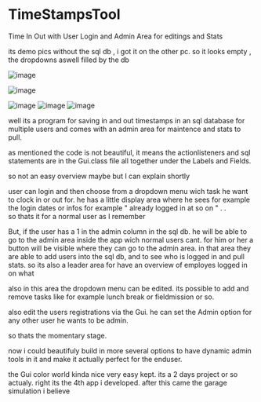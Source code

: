 # TimeStampsTool
Time In Out with User Login and Admin Area for editings and Stats

its demo pics without the sql db , i got it on the other pc. so it looks empty , the dropdowns aswell filled by the db

![image](https://user-images.githubusercontent.com/105649203/202903091-9561d9ff-1594-432f-86b3-a886e675d853.png)

![image](https://user-images.githubusercontent.com/105649203/202903542-0ec72337-c4b3-4170-9da9-d0124a1ef03c.png)

![image](https://user-images.githubusercontent.com/105649203/202903377-ea42ecbb-3663-456d-af1c-be38871c7488.png)
![image](https://user-images.githubusercontent.com/105649203/202903410-fdb4ff40-c5f1-41da-a6e0-21b8af404032.png)
![image](https://user-images.githubusercontent.com/105649203/202903463-32023e59-82cc-42a8-ac5b-40e29c67783e.png)


well its a program for saving in and out timestamps in an sql database for multiple users and comes with an admin area for maintence and stats to pull. 

as mentioned the code is not beautiful, it means the actionlisteners and sql statements are in the Gui.class file all together under the Labels and Fields. 

so not an easy overview maybe but I can explain shortly

user can login and then choose from a dropdown menu wich task he want to clock in or out for. he has a little display area where he sees for example the login dates
or infos for example " already logged in at so on " . .   
so thats it for a normal user as I remember

But, if the user has a 1 in the admin column in the sql db. he will be able to go to the admin area inside the app wich normal users cant.
for him or her a button will be visible where they can go to the admin area. 
in that area they are able to add users into the sql db, and to see who is logged in and pull stats. so its also a leader area for have an overview of employes logged in on what

also in this area the dropdown menu can be edited. its possible to add and remove tasks like for example lunch break or fieldmission or so. 

also edit the users registrations via the Gui. he can set the Admin option for any other user he wants to be admin. 

so thats the momentary stage. 

now i could beautifuly build in more several options to have dynamic admin tools in it and make it actually perfect for the enduser.

the Gui color world kinda nice very easy kept. its a 2 days project or so actualy. right its the 4th app i developed. after this came the garage simulation i believe 


